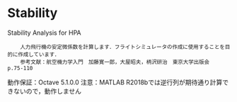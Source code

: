 # Stability
 Stability Analysis for HPA

 		人力飛行機の安定微係数を計算します．フライトシミュレータの作成に使用することを目的に作成しています．
 		参考文献：航空機力学入門　加藤寛一郎，大屋昭夫，柄沢研治　東京大学出版会　p.75-110
   動作保証：Octave 5.1.0.0
   注意：MATLAB R2018bでは逆行列が期待通り計算できないので，動作しません
 		
